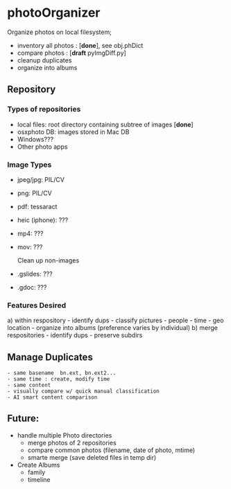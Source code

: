 # photoOrganizer
Organize photos on local filesystem;  
- inventory all photos : [**done**], see obj.phDict
- compare photos : [**draft** pyImgDiff.py]
- cleanup duplicates
- organize into albums 

## Repository

### Types of repositories
- local files: root directory containing subtree of images [**done**]
- osxphoto DB: images stored in Mac DB
- Windows???
- Other photo apps

### Image Types
- jpeg/jpg: PIL/CV
- png: PIL/CV
- pdf: tessaract
- heic (iphone): ???
- mp4: ???
- mov: ???

  Clean up non-images
- .gslides:  ???
- .gdoc: ???

### Features Desired
a) within respository
    - identify dups
    - classify pictures
        - people
        - time
        - geo location
        - organize into albums  (preference varies by individual)
b) merge respositories
    - identify dups
    - preserve subdirs

## Manage Duplicates
    - same basename  bn.ext, bn.ext2...
    - same time : create, modify time
    - same content
    - visually compare w/ quick manual classification
    - AI smart content comparison

## Future:
- handle multiple Photo directories
    - merge photos of 2 repositories
    - compare common photos (filename, date of photo, mtime)
    - smarte merge (save deleted files in temp dir)
- Create Albums
    - family
    - timeline
